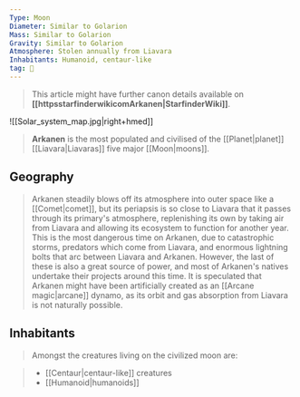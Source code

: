 ```yaml
---
Type: Moon
Diameter: Similar to Golarion
Mass: Similar to Golarion
Gravity: Similar to Golarion
Atmosphere: Stolen annually from Liavara
Inhabitants: Humanoid, centaur-like
tag: 🌌
---
```






> This article might have further canon details available on **[[httpsstarfinderwikicomArkanen|StarfinderWiki]]**.


![[Solar_system_map.jpg|right+hmed]] 

> **Arkanen** is the most populated and civilised of the [[Planet|planet]] [[Liavara|Liavaras]] five major [[Moon|moons]].


## Geography

> Arkanen steadily blows off its atmosphere into outer space like a [[Comet|comet]], but its periapsis is so close to Liavara that it passes through its primary's atmosphere, replenishing its own by taking air from Liavara and allowing its ecosystem to function for another year. This is the most dangerous time on Arkanen, due to catastrophic storms, predators which come from Liavara, and enormous lightning bolts that arc between Liavara and Arkanen. However, the last of these is also a great source of power, and most of Arkanen's natives undertake their projects around this time. It is speculated that Arkanen might have been artificially created as an [[Arcane magic|arcane]] dynamo, as its orbit and gas absorption from Liavara is not naturally possible.


## Inhabitants

> Amongst the creatures living on the civilized moon are:

> - [[Centaur|centaur-like]] creatures
> - [[Humanoid|humanoids]]







